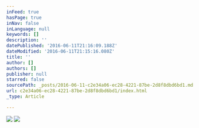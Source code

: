 ```yaml
---
inFeed: true
hasPage: true
inNav: false
inLanguage: null
keywords: []
description: ''
datePublished: '2016-06-11T21:16:09.188Z'
dateModified: '2016-06-11T21:15:16.080Z'
title: ''
author: []
authors: []
publisher: null
starred: false
sourcePath: _posts/2016-06-11-c2e34a06-ec28-4221-87be-2d8f8dbd6bd1.md
url: c2e34a06-ec28-4221-87be-2d8f8dbd6bd1/index.html
_type: Article

---
```

![](https://the-grid-user-content.s3-us-west-2.amazonaws.com/dc6ab415-fc34-4dbb-b65d-8c4365845fcd.jpg)
![](https://the-grid-user-content.s3-us-west-2.amazonaws.com/7e5774e7-e447-4e0f-abd5-5f197d1d22de.jpg)